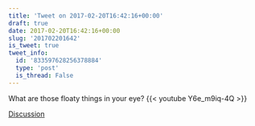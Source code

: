 ```yaml
---
title: 'Tweet on 2017-02-20T16:42:16+00:00'
draft: true
date: 2017-02-20T16:42:16+00:00
slug: '201702201642'
is_tweet: true
tweet_info:
  id: '833597628256378884'
  type: 'post'
  is_thread: False
---
```




What are those floaty things in your eye? {{< youtube Y6e_m9iq-4Q >}}

[Discussion](https://x.com/sytelus/status/833597628256378884)
